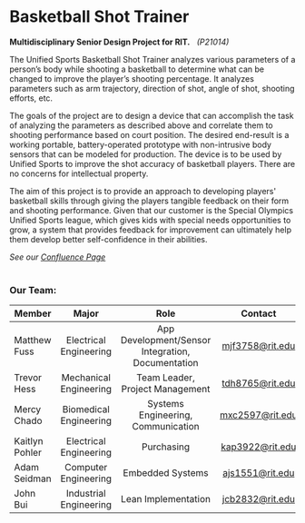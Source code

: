 # Basketball Shot Trainer
**Multidisciplinary Senior Design Project for RIT.** &nbsp; _(P21014)_

The Unified Sports Basketball Shot Trainer analyzes various parameters of a person’s body while shooting a basketball to determine what can be changed to improve the player’s shooting percentage. It analyzes parameters such as arm trajectory, direction of shot, angle of shot, shooting efforts, etc.

The goals of the project are to design a device that can accomplish the task of analyzing the parameters as described above and correlate them to shooting performance based on court position.  The desired end-result is a working portable, battery-operated prototype with non-intrusive body sensors that can be modeled for production. The device is to be used by Unified Sports to improve the shot accuracy of basketball players. There are no concerns for intellectual property.

The aim of this project is to provide an approach to developing players' basketball skills through giving the players tangible feedback on their form and shooting performance. Given that our customer is the Special Olympics Unified Sports league, which gives kids with special needs opportunities to grow, a system that provides feedback for improvement can ultimately help them develop better self-confidence in their abilities.

_See our [Confluence Page](https://wiki.rit.edu/pages/viewpage.action?spaceKey=P21014&title=Project+Overview)_  
&nbsp;

### Our Team: 
| **Member**     | **Major**              | **Role**                                          | **Contact**     |
| -------------- | :--------------------: | :-----------------------------------------------: | :-------------: |
| Matthew Fuss   | Electrical Engineering | App Development/Sensor Integration, Documentation | mjf3758@rit.edu |
| Trevor Hess    | Mechanical Engineering | Team Leader, Project Management                   | tdh8765@rit.edu |
| Mercy Chado    | Biomedical Engineering | Systems Engineering, Communication                | mxc2597@rit.edu |
| Kaitlyn Pohler | Electrical Engineering | Purchasing                                        | kap3922@rit.edu |
| Adam Seidman   | Computer Engineering   | Embedded Systems                                  | ajs1551@rit.edu |
| John Bui       | Industrial Engineering | Lean Implementation                               | jcb2832@rit.edu |

